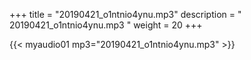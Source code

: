 +++
title = "20190421_o1ntnio4ynu.mp3"
description = " 20190421_o1ntnio4ynu.mp3 "
weight = 20
+++

{{< myaudio01 mp3="20190421_o1ntnio4ynu.mp3" >}}

